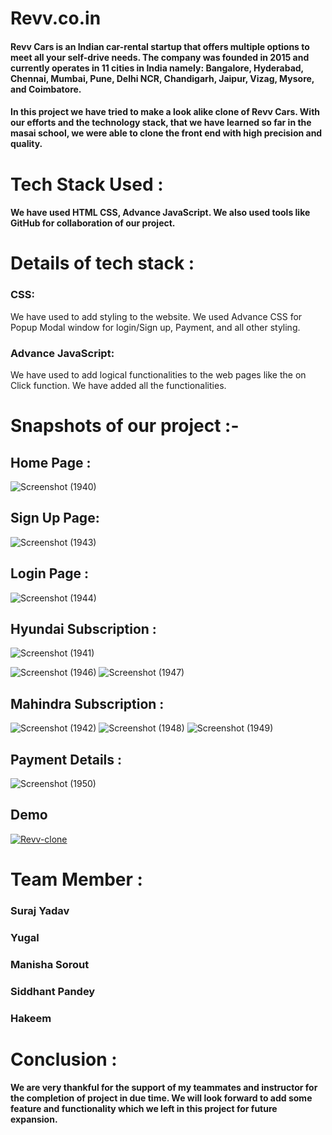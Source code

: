 
# Revv.co.in

#### Revv Cars is an Indian car-rental startup that offers multiple options to meet all your self-drive needs. The company was founded in 2015 and currently operates in 11 cities in India namely: Bangalore, Hyderabad, Chennai, Mumbai, Pune, Delhi NCR, Chandigarh, Jaipur, Vizag, Mysore, and Coimbatore.

#### In this project we have tried to make a look alike clone of Revv Cars. With our efforts and the technology stack, that we have learned so far in the masai school, we were able to clone the front end with high precision and quality.

# Tech Stack Used :

#### We have used HTML CSS, Advance JavaScript. We also used tools like GitHub for collaboration of our project.

# Details of tech stack :
### CSS:
We have used to add styling to the website. We used Advance CSS for Popup Modal window for login/Sign up, Payment, and all other styling.

### Advance JavaScript:
We have used to add logical functionalities to the web pages like the on Click function. We have added all the functionalities.

# Snapshots of our project :-

## Home Page :

![Screenshot (1940)](https://user-images.githubusercontent.com/108898197/202383297-e19563f6-8bc9-4a6e-89c0-b9291e48106d.png)

## Sign Up Page:
![Screenshot (1943)](https://user-images.githubusercontent.com/108898197/202383405-9f3d6c9c-7911-4251-9421-0e2cf147df9b.png)

## Login Page :

![Screenshot (1944)](https://user-images.githubusercontent.com/108898197/202383685-1877d6bc-d2d3-41c3-bf46-cf67ff357cef.png)

## Hyundai Subscription :
![Screenshot (1941)](https://user-images.githubusercontent.com/108898197/202383861-435d7477-4185-49a2-9266-1a836e3e23e2.png)

![Screenshot (1946)](https://user-images.githubusercontent.com/108898197/202383960-658ce60e-c6f5-4665-a436-fb1517105e9d.png)
![Screenshot (1947)](https://user-images.githubusercontent.com/108898197/202383984-2952b2fe-fa22-4052-b919-6e196312a94b.png)

## Mahindra Subscription :
![Screenshot (1942)](https://user-images.githubusercontent.com/108898197/202384112-842ae85a-f4da-4355-85aa-2b222b648d59.png)
![Screenshot (1948)](https://user-images.githubusercontent.com/108898197/202384160-3c2e38a5-0102-4598-8850-c7e27ecea8a5.png)
![Screenshot (1949)](https://user-images.githubusercontent.com/108898197/202384200-bbc6b7e4-2a9a-473b-9d90-cafef2ed1823.png)


## Payment Details :
![Screenshot (1950)](https://user-images.githubusercontent.com/108898197/202384357-751013bd-f7cb-4dc7-b7a6-6ea85b506dd4.png)

##  Demo

  <a href="[https://surajyportfolio.netlify.app/](https://dazzling-pony-c55ac0.netlify.app/)" target="_blank"><img align="center" src="https://img.shields.io/badge/website-000000?style=for-the-badge&logo=About.me&logoColor=white" alt="Revv-clone" /></a>


# Team Member :
### Suraj Yadav
### Yugal
### Manisha Sorout
### Siddhant Pandey
### Hakeem

# Conclusion : 

#### We are very thankful for the support of my teammates and instructor for the completion of project in due time. We will look forward to add some feature and functionality which we left in this project for future expansion.
